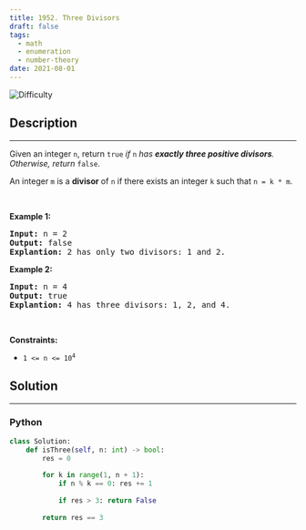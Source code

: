 ```yaml
---
title: 1952. Three Divisors
draft: false
tags: 
  - math
  - enumeration
  - number-theory
date: 2021-08-01
---
```


![Difficulty](https://img.shields.io/badge/Difficulty-Easy-blue.svg)

## Description

---
<p>Given an integer <code>n</code>, return <code>true</code><em> if </em><code>n</code><em> has <strong>exactly three positive divisors</strong>. Otherwise, return </em><code>false</code>.</p>

<p>An integer <code>m</code> is a <strong>divisor</strong> of <code>n</code> if there exists an integer <code>k</code> such that <code>n = k * m</code>.</p>

<p>&nbsp;</p>
<p><strong class="example">Example 1:</strong></p>

<pre>
<strong>Input:</strong> n = 2
<strong>Output:</strong> false
<strong>Explantion:</strong> 2 has only two divisors: 1 and 2.
</pre>

<p><strong class="example">Example 2:</strong></p>

<pre>
<strong>Input:</strong> n = 4
<strong>Output:</strong> true
<strong>Explantion:</strong> 4 has three divisors: 1, 2, and 4.
</pre>

<p>&nbsp;</p>
<p><strong>Constraints:</strong></p>

<ul>
	<li><code>1 &lt;= n &lt;= 10<sup>4</sup></code></li>
</ul>


## Solution

---
### Python
``` py title='three-divisors'
class Solution:
    def isThree(self, n: int) -> bool:
        res = 0
        
        for k in range(1, n + 1):
            if n % k == 0: res += 1
            
            if res > 3: return False
        
        return res == 3

```

